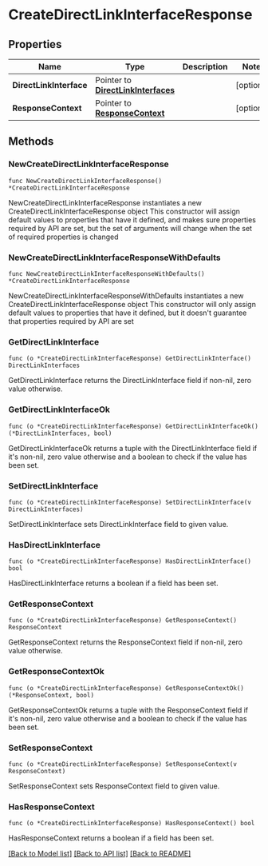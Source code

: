 # CreateDirectLinkInterfaceResponse

## Properties

Name | Type | Description | Notes
------------ | ------------- | ------------- | -------------
**DirectLinkInterface** | Pointer to [**DirectLinkInterfaces**](DirectLinkInterfaces.md) |  | [optional] 
**ResponseContext** | Pointer to [**ResponseContext**](ResponseContext.md) |  | [optional] 

## Methods

### NewCreateDirectLinkInterfaceResponse

`func NewCreateDirectLinkInterfaceResponse() *CreateDirectLinkInterfaceResponse`

NewCreateDirectLinkInterfaceResponse instantiates a new CreateDirectLinkInterfaceResponse object
This constructor will assign default values to properties that have it defined,
and makes sure properties required by API are set, but the set of arguments
will change when the set of required properties is changed

### NewCreateDirectLinkInterfaceResponseWithDefaults

`func NewCreateDirectLinkInterfaceResponseWithDefaults() *CreateDirectLinkInterfaceResponse`

NewCreateDirectLinkInterfaceResponseWithDefaults instantiates a new CreateDirectLinkInterfaceResponse object
This constructor will only assign default values to properties that have it defined,
but it doesn't guarantee that properties required by API are set

### GetDirectLinkInterface

`func (o *CreateDirectLinkInterfaceResponse) GetDirectLinkInterface() DirectLinkInterfaces`

GetDirectLinkInterface returns the DirectLinkInterface field if non-nil, zero value otherwise.

### GetDirectLinkInterfaceOk

`func (o *CreateDirectLinkInterfaceResponse) GetDirectLinkInterfaceOk() (*DirectLinkInterfaces, bool)`

GetDirectLinkInterfaceOk returns a tuple with the DirectLinkInterface field if it's non-nil, zero value otherwise
and a boolean to check if the value has been set.

### SetDirectLinkInterface

`func (o *CreateDirectLinkInterfaceResponse) SetDirectLinkInterface(v DirectLinkInterfaces)`

SetDirectLinkInterface sets DirectLinkInterface field to given value.

### HasDirectLinkInterface

`func (o *CreateDirectLinkInterfaceResponse) HasDirectLinkInterface() bool`

HasDirectLinkInterface returns a boolean if a field has been set.

### GetResponseContext

`func (o *CreateDirectLinkInterfaceResponse) GetResponseContext() ResponseContext`

GetResponseContext returns the ResponseContext field if non-nil, zero value otherwise.

### GetResponseContextOk

`func (o *CreateDirectLinkInterfaceResponse) GetResponseContextOk() (*ResponseContext, bool)`

GetResponseContextOk returns a tuple with the ResponseContext field if it's non-nil, zero value otherwise
and a boolean to check if the value has been set.

### SetResponseContext

`func (o *CreateDirectLinkInterfaceResponse) SetResponseContext(v ResponseContext)`

SetResponseContext sets ResponseContext field to given value.

### HasResponseContext

`func (o *CreateDirectLinkInterfaceResponse) HasResponseContext() bool`

HasResponseContext returns a boolean if a field has been set.


[[Back to Model list]](../README.md#documentation-for-models) [[Back to API list]](../README.md#documentation-for-api-endpoints) [[Back to README]](../README.md)


